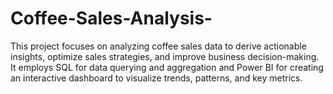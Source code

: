 # Coffee-Sales-Analysis-
This project focuses on analyzing coffee sales data to derive actionable insights, optimize sales strategies, and improve business decision-making. It employs SQL for data querying and aggregation and Power BI for creating an interactive dashboard to visualize trends, patterns, and key metrics.
